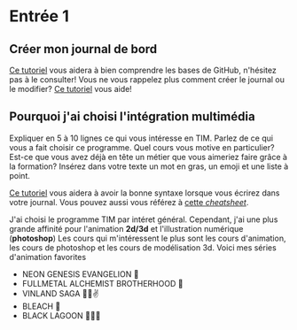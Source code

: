 # Entrée 1
## Créer mon journal de bord
[Ce tutoriel](https://guides.github.com/activities/hello-world/) vous aidera à bien comprendre les bases de GitHub, n'hésitez pas à le consulter!
Vous ne vous rappelez plus comment créer le journal ou le modifier? [Ce tutoriel](https://youtu.be/lX3bpuLK_Sg) vous aide! 

## Pourquoi j'ai choisi l'intégration multimédia
Expliquer en 5 à 10 lignes ce qui vous intéresse en TIM. Parlez de ce qui vous a fait choisir ce programme. Quel cours vous motive en particulier? Est-ce que vous avez déjà en tête un métier que vous aimeriez faire grâce à la formation? Insérez dans votre texte un mot en gras, un emoji et une liste à point. 

[Ce tutoriel](https://guides.github.com/features/mastering-markdown/) vous aidera à avoir la bonne syntaxe lorsque vous écrirez dans votre journal. Vous pouvez aussi vous référez à [cette *cheatsheet*](https://github.com/tchapi/markdown-cheatsheet/blob/master/README.md). 



J'ai choisi le programme TIM par intéret général. Cependant, j'ai une plus grande affinité pour l'animation **2d/3d** et l'illustration numérique (**photoshop**)
Les cours qui m'intéressent le plus sont les cours d'animation, les cours de photoshop et les cours de modélisation 3d.
Voici mes séries d'animation favorites
* NEON GENESIS EVANGELION 🤖
* FULLMETAL ALCHEMIST BROTHERHOOD 🐶
* VINLAND SAGA 👨‍🌾✌
* BLEACH 🔪
* BLACK LAGOON 🏴‍☠️🔫
